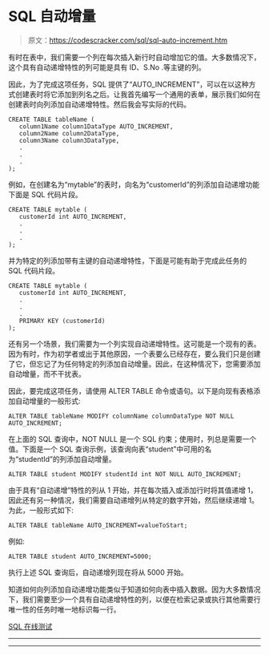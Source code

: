 # SQL 自动增量

> 原文：<https://codescracker.com/sql/sql-auto-increment.htm>

有时在表中，我们需要一个列在每次插入新行时自动增加它的值。大多数情况下，这个具有自动递增特性的列可能是具有 ID、S.No .等主键的列。

因此，为了完成这项任务，SQL 提供了“AUTO_INCREMENT”，可以在以这种方式创建表时将它添加到列名之后。让我首先编写一个通用的表单，展示我们如何在创建表时向列添加自动递增特性。然后我会写实际的代码。

```
CREATE TABLE tableName (
   column1Name column1DataType AUTO_INCREMENT,
   column2Name column2DataType,
   column3Name column3DataType,
   .
   .
   .
);
```

例如，在创建名为“mytable”的表时，向名为“customerId”的列添加自动递增功能下面是 SQL 代码片段。

```
CREATE TABLE mytable (
   customerId int AUTO_INCREMENT,
   .
   .
   .
);
```

并为特定的列添加带有主键的自动递增特性，下面是可能有助于完成此任务的 SQL 代码片段。

```
CREATE TABLE mytable (
   customerId int AUTO_INCREMENT,
   .
   .
   .
   PRIMARY KEY (customerId)
);
```

还有另一个场景，我们需要为一个列实现自动递增特性。这可能是一个现有的表。因为有时，作为初学者或出于其他原因，一个表要么已经存在，要么我们只是创建了它，但忘记了为任何特定的列添加自动增量。因此，在这种情况下，您需要添加自动增量，而不干扰表。

因此，要完成这项任务，请使用 ALTER TABLE 命令或语句。以下是向现有表格添加自动增量的一般形式:

```
ALTER TABLE tableName MODIFY columnName columnDataType NOT NULL AUTO_INCREMENT;
```

在上面的 SQL 查询中，NOT NULL 是一个 SQL 约束；使用时，列总是需要一个值。下面是一个 SQL 查询示例，该查询向表“student”中可用的名为“studentId”的列添加自动增量。

```
ALTER TABLE student MODIFY studentId int NOT NULL AUTO_INCREMENT;
```

由于具有“自动递增”特性的列从 1 开始，并在每次插入或添加行时将其值递增 1，因此还有另一种情况，我们需要自动递增列从特定的数字开始，然后继续递增 1。为此，一般形式如下:

```
ALTER TABLE tableName AUTO_INCREMENT=valueToStart;
```

例如:

```
ALTER TABLE student AUTO_INCREMENT=5000;
```

执行上述 SQL 查询后，自动递增列现在将从 5000 开始。

知道如何向列添加自动递增功能类似于知道如何向表中插入数据。因为大多数情况下，我们需要至少一个具有自动递增特性的列，以便在检索记录或执行其他需要行唯一性的任务时唯一地标识每一行。

[SQL 在线测试](/exam/showtest.php?subid=7)

* * *

* * *